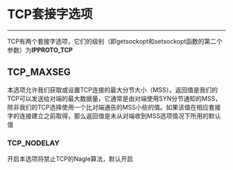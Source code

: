 # TCP套接字选项

-----

TCP有两个套接字选项，它们的级别（即getsockopt和setsockopt函数的第二个参数）为**IPPROTO_TCP**

## TCP_MAXSEG

本选项允许我们获取或设置TCP连接的最大分节大小（MSS）。返回值是我们的TCP可以发送给对端的最大数据量，它通常是由对端使用SYN分节通知的MSS，除非我们的TCP选择使用一个比对端通告的MSS小些的值。如果该值在相应套接字的连接建立之前取得，那么返回值是未从对端收到MSS选项情况下所用的默认值

### TCP_NODELAY

开启本选项将禁止TCP的Nagle算法，默认开启